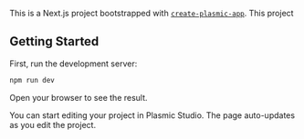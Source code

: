 This is a Next.js project bootstrapped with [`create-plasmic-app`](https://www.npmjs.com/package/create-plasmic-app).
This project 
## Getting Started

First, run the development server:

```bash
npm run dev
```

Open your browser to see the result.

You can start editing your project in Plasmic Studio. The page auto-updates as you edit the project.
